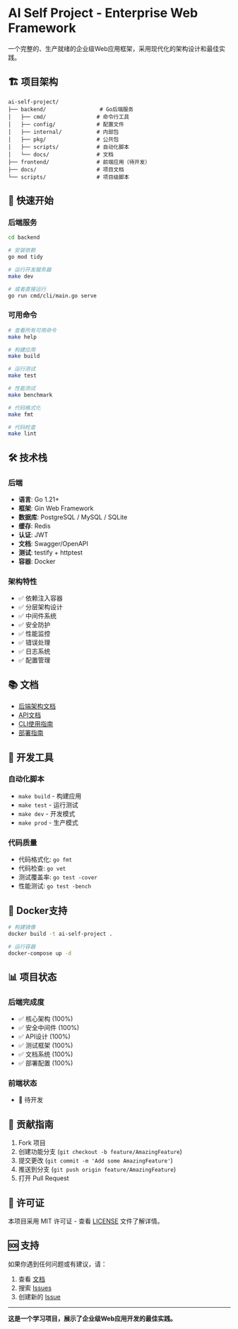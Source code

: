 # AI Self Project - Enterprise Web Framework

一个完整的、生产就绪的企业级Web应用框架，采用现代化的架构设计和最佳实践。

## 🏗️ 项目架构

```
ai-self-project/
├── backend/                 # Go后端服务
│   ├── cmd/                # 命令行工具
│   ├── config/             # 配置文件
│   ├── internal/           # 内部包
│   ├── pkg/                # 公共包
│   ├── scripts/            # 自动化脚本
│   └── docs/               # 文档
├── frontend/               # 前端应用（待开发）
├── docs/                   # 项目文档
└── scripts/                # 项目级脚本
```

## 🚀 快速开始

### 后端服务

```bash
cd backend

# 安装依赖
go mod tidy

# 运行开发服务器
make dev

# 或者直接运行
go run cmd/cli/main.go serve
```

### 可用命令

```bash
# 查看所有可用命令
make help

# 构建应用
make build

# 运行测试
make test

# 性能测试
make benchmark

# 代码格式化
make fmt

# 代码检查
make lint
```

## 🛠️ 技术栈

### 后端
- **语言**: Go 1.21+
- **框架**: Gin Web Framework
- **数据库**: PostgreSQL / MySQL / SQLite
- **缓存**: Redis
- **认证**: JWT
- **文档**: Swagger/OpenAPI
- **测试**: testify + httptest
- **容器**: Docker

### 架构特性
- ✅ 依赖注入容器
- ✅ 分层架构设计
- ✅ 中间件系统
- ✅ 安全防护
- ✅ 性能监控
- ✅ 错误处理
- ✅ 日志系统
- ✅ 配置管理

## 📚 文档

- [后端架构文档](backend/README.md)
- [API文档](backend/docs/)
- [CLI使用指南](backend/docs/cli-usage.md)
- [部署指南](docs/deployment.md)

## 🔧 开发工具

### 自动化脚本
- `make build` - 构建应用
- `make test` - 运行测试
- `make dev` - 开发模式
- `make prod` - 生产模式

### 代码质量
- 代码格式化: `go fmt`
- 代码检查: `go vet`
- 测试覆盖率: `go test -cover`
- 性能测试: `go test -bench`

## 🐳 Docker支持

```bash
# 构建镜像
docker build -t ai-self-project .

# 运行容器
docker-compose up -d
```

## 📊 项目状态

### 后端完成度
- ✅ 核心架构 (100%)
- ✅ 安全中间件 (100%)
- ✅ API设计 (100%)
- ✅ 测试框架 (100%)
- ✅ 文档系统 (100%)
- ✅ 部署配置 (100%)

### 前端状态
- 🔄 待开发

## 🤝 贡献指南

1. Fork 项目
2. 创建功能分支 (`git checkout -b feature/AmazingFeature`)
3. 提交更改 (`git commit -m 'Add some AmazingFeature'`)
4. 推送到分支 (`git push origin feature/AmazingFeature`)
5. 打开 Pull Request

## 📄 许可证

本项目采用 MIT 许可证 - 查看 [LICENSE](LICENSE) 文件了解详情。

## 🆘 支持

如果你遇到任何问题或有建议，请：

1. 查看 [文档](docs/)
2. 搜索 [Issues](../../issues)
3. 创建新的 [Issue](../../issues/new)

---

**这是一个学习项目，展示了企业级Web应用开发的最佳实践。**
